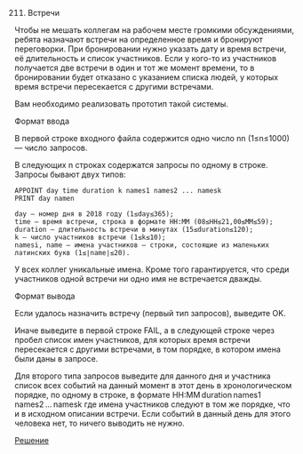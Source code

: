 211. Встречи

Чтобы не мешать коллегам на рабочем месте громкими обсуждениями, ребята назначают встречи на определенное время и бронируют переговорки. При бронировании нужно указать дату и время встречи, её длительность и список участников. Если у кого-то из участников получается две встречи в один и тот же момент времени, то в бронировании будет отказано с указанием списка людей, у которых время встречи пересекается с другими встречами.

Вам необходимо реализовать прототип такой системы.

Формат ввода

В первой строке входного файла содержится одно число nn (1≤n≤1000) — число запросов.

В следующих n строках содержатся запросы по одному в строке. Запросы бывают двух типов:

    APPOINT day time duration k names1​ names2​ ... namesk​
    PRINT day namen

    day — номер дня в 2018 году (1≤day≤365);
    time — время встречи, строка в формате HH:MM (08≤HH≤21,00≤MM≤59);
    duration — длительность встречи в минутах (15≤duration≤120);
    k — число участников встречи (1≤k≤10);
    namesi​, name — имена участников — строки, состоящие из маленьких латинских букв (1≤∣name∣≤20).

У всех коллег уникальные имена. Кроме того гарантируется, что среди участников одной встречи ни одно имя не встречается дважды.

Формат вывода

Если удалось назначить встречу (первый тип запросов), выведите OK.

Иначе выведите в первой строке FAIL, а в следующей строке через пробел список имен участников, для которых время встречи пересекается с другими встречами, в том порядке, в котором имена были даны в запросе.

Для второго типа запросов выведите для данного дня и участника список всех событий на данный момент в этот день в хронологическом порядке, по одному в строке, в формате
HH:MM duration names1 names2 … namesk
где имена участников следуют в том же порядке, что и в исходном описании встречи. Если событий в данный день для этого человека нет, то ничего выводить не нужно.

[Решение](solution.py)